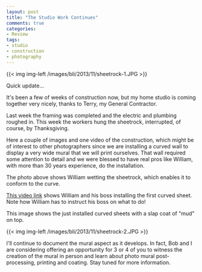 ```yaml
---
layout: post
title: "The Studio Work Continues"
comments: true
categories:
- Review
tags:
- studio
- construction
- photography
---
```


{{<  img img-left /images/bli/2013/11/sheetrock-1.JPG  >}}

Quick update...

It's been a few of weeks of construction now, but my home studio is coming together very nicely, thanks to Terry, my General Contractor. 

Last week the framing was completed and the electric and plumbing roughed in. This week the workers hung the sheetrock, interrupted, of course, by Thanksgiving. 

Here a couple of images and one video of the construction, which might be of interest to other photographers since we are installing a curved wall to display a very wide mural that we will print ourselves. That wall required some attention to detail and we were blessed to have real pros like William, with more than 30 years experience, do the installation.

The photo above shows William wetting the sheetrock, which enables it to conform to the curve.

[This video link](http://youtu.be/PtQNh7smzxA) shows William and his boss installing the first curved sheet. Note how William has to instruct his boss on what to do!

This image shows the just installed curved sheets with a slap coat of "mud" on top. 

{{<  img img-left /images/bli/2013/11/sheetrock-2.JPG  >}}

I'll continue to document the mural aspect as it develops. In fact, Bob and I are considering offering an opportunity for 3 or 4 of you to witness the creation of the mural in person and learn about photo mural post-processing, printing and coating. Stay tuned for more information. 



